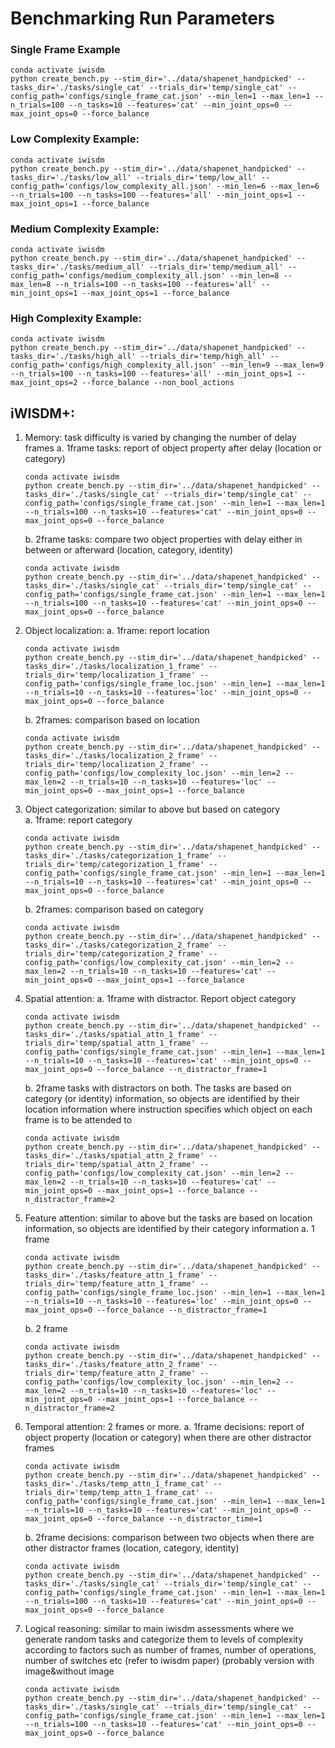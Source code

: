 # Benchmarking Run Parameters

### Single Frame Example

```shell
conda activate iwisdm
python create_bench.py --stim_dir='../data/shapenet_handpicked' --tasks_dir='./tasks/single_cat' --trials_dir='temp/single_cat' --config_path='configs/single_frame_cat.json' --min_len=1 --max_len=1 --n_trials=100 --n_tasks=10 --features='cat' --min_joint_ops=0 --max_joint_ops=0 --force_balance
```

### Low Complexity Example:

```shell
conda activate iwisdm
python create_bench.py --stim_dir='../data/shapenet_handpicked' --tasks_dir='./tasks/low_all' --trials_dir='temp/low_all' --config_path='configs/low_complexity_all.json' --min_len=6 --max_len=6  --n_trials=100 --n_tasks=100 --features='all' --min_joint_ops=1 --max_joint_ops=1 --force_balance
```

### Medium Complexity Example:

```shell
conda activate iwisdm
python create_bench.py --stim_dir='../data/shapenet_handpicked' --tasks_dir='./tasks/medium_all' --trials_dir='temp/medium_all' --config_path='configs/medium_complexity_all.json' --min_len=8 --max_len=8 --n_trials=100 --n_tasks=100 --features='all' --min_joint_ops=1 --max_joint_ops=1 --force_balance
```

### High Complexity Example:

```shell
conda activate iwisdm
python create_bench.py --stim_dir='../data/shapenet_handpicked' --tasks_dir='./tasks/high_all' --trials_dir='temp/high_all' --config_path='configs/high_complexity_all.json' --min_len=9 --max_len=9 --n_trials=100 --n_tasks=100 --features='all' --min_joint_ops=1 --max_joint_ops=2 --force_balance --non_bool_actions
```

## iWISDM+:

1. Memory: task difficulty is varied by changing the number of delay frames
   a. 1frame tasks: report of object property after delay (location or category)
    ```shell
    conda activate iwisdm
    python create_bench.py --stim_dir='../data/shapenet_handpicked' --tasks_dir='./tasks/single_cat' --trials_dir='temp/single_cat' --config_path='configs/single_frame_cat.json' --min_len=1 --max_len=1 --n_trials=100 --n_tasks=10 --features='cat' --min_joint_ops=0 --max_joint_ops=0 --force_balance
    ```
   b. 2frame tasks: compare two object properties with delay either in between or afterward (location, category,
   identity)
    ```shell
    conda activate iwisdm
    python create_bench.py --stim_dir='../data/shapenet_handpicked' --tasks_dir='./tasks/single_cat' --trials_dir='temp/single_cat' --config_path='configs/single_frame_cat.json' --min_len=1 --max_len=1 --n_trials=100 --n_tasks=10 --features='cat' --min_joint_ops=0 --max_joint_ops=0 --force_balance
    ```
2. Object localization:
   a. 1frame: report location
    ```shell
    conda activate iwisdm
    python create_bench.py --stim_dir='../data/shapenet_handpicked' --tasks_dir='./tasks/localization_1_frame' --trials_dir='temp/localization_1_frame' --config_path='configs/single_frame_loc.json' --min_len=1 --max_len=1 --n_trials=10 --n_tasks=10 --features='loc' --min_joint_ops=0 --max_joint_ops=0 --force_balance
    ```
   b. 2frames: comparison based on location
    ```shell
    conda activate iwisdm
    python create_bench.py --stim_dir='../data/shapenet_handpicked' --tasks_dir='./tasks/localization_2_frame' --trials_dir='temp/localization_2_frame' --config_path='configs/low_complexity_loc.json' --min_len=2 --max_len=2 --n_trials=10 --n_tasks=10 --features='loc' --min_joint_ops=0 --max_joint_ops=1 --force_balance
    ```
3. Object categorization: similar to above but based on category  
   a. 1frame: report category
    ```shell
    conda activate iwisdm
    python create_bench.py --stim_dir='../data/shapenet_handpicked' --tasks_dir='./tasks/categorization_1_frame' --trials_dir='temp/categorization_1_frame' --config_path='configs/single_frame_cat.json' --min_len=1 --max_len=1 --n_trials=10 --n_tasks=10 --features='cat' --min_joint_ops=0 --max_joint_ops=0 --force_balance
    ```
   b. 2frames: comparison based on category
    ```shell
    conda activate iwisdm
    python create_bench.py --stim_dir='../data/shapenet_handpicked' --tasks_dir='./tasks/categorization_2_frame' --trials_dir='temp/categorization_2_frame' --config_path='configs/low_complexity_cat.json' --min_len=2 --max_len=2 --n_trials=10 --n_tasks=10 --features='cat' --min_joint_ops=0 --max_joint_ops=1 --force_balance
    ```
4. Spatial attention:
   a. 1frame with distractor. Report object category
    ```shell
    conda activate iwisdm
    python create_bench.py --stim_dir='../data/shapenet_handpicked' --tasks_dir='./tasks/spatial_attn_1_frame' --trials_dir='temp/spatial_attn_1_frame' --config_path='configs/single_frame_cat.json' --min_len=1 --max_len=1 --n_trials=10 --n_tasks=10 --features='cat' --min_joint_ops=0 --max_joint_ops=0 --force_balance --n_distractor_frame=1
    ```
   b. 2frame tasks with distractors on both. The tasks are based on category (or identity) information, so objects are
   identified by their location information where instruction specifies which object on each frame is to be attended to
    ```shell
    conda activate iwisdm
    python create_bench.py --stim_dir='../data/shapenet_handpicked' --tasks_dir='./tasks/spatial_attn_2_frame' --trials_dir='temp/spatial_attn_2_frame' --config_path='configs/low_complexity_cat.json' --min_len=2 --max_len=2 --n_trials=10 --n_tasks=10 --features='cat' --min_joint_ops=0 --max_joint_ops=1 --force_balance --n_distractor_frame=2
    ```
5. Feature attention: similar to above but the tasks are based on location information, so objects are identified by
   their category information
   a. 1 frame
    ```shell
    conda activate iwisdm
    python create_bench.py --stim_dir='../data/shapenet_handpicked' --tasks_dir='./tasks/feature_attn_1_frame' --trials_dir='temp/feature_attn_1_frame' --config_path='configs/single_frame_loc.json' --min_len=1 --max_len=1 --n_trials=10 --n_tasks=10 --features='loc' --min_joint_ops=0 --max_joint_ops=0 --force_balance --n_distractor_frame=1
    ```
   b. 2 frame
    ```shell
    conda activate iwisdm
    python create_bench.py --stim_dir='../data/shapenet_handpicked' --tasks_dir='./tasks/feature_attn_2_frame' --trials_dir='temp/feature_attn_2_frame' --config_path='configs/low_complexity_loc.json' --min_len=2 --max_len=2 --n_trials=10 --n_tasks=10 --features='loc' --min_joint_ops=0 --max_joint_ops=1 --force_balance --n_distractor_frame=2
    ```
6. Temporal attention: 2 frames or more.
   a. 1frame decisions: report of object property (location or category) when there are other distractor frames
    ```shell
    conda activate iwisdm
    python create_bench.py --stim_dir='../data/shapenet_handpicked' --tasks_dir='./tasks/temp_attn_1_frame_cat' --trials_dir='temp/temp_attn_1_frame_cat' --config_path='configs/single_frame_cat.json' --min_len=1 --max_len=1 --n_trials=10 --n_tasks=10 --features='cat' --min_joint_ops=0 --max_joint_ops=0 --force_balance --n_distractor_time=1
    ```
   b. 2frame decisions: comparison between two objects when there are other distractor frames (location, category,
   identity)
    ```shell
    conda activate iwisdm
    python create_bench.py --stim_dir='../data/shapenet_handpicked' --tasks_dir='./tasks/single_cat' --trials_dir='temp/single_cat' --config_path='configs/single_frame_cat.json' --min_len=1 --max_len=1 --n_trials=100 --n_tasks=10 --features='cat' --min_joint_ops=0 --max_joint_ops=0 --force_balance
    ```
7. Logical reasoning: similar to main iwisdm assessments where we generate random tasks and categorize them to levels of
   complexity according to factors such as number of frames, number of operations, number of switches etc (refer to
   iwisdm paper)
   (probably version with image&without image
    ```shell
    conda activate iwisdm
    python create_bench.py --stim_dir='../data/shapenet_handpicked' --tasks_dir='./tasks/single_cat' --trials_dir='temp/single_cat' --config_path='configs/single_frame_cat.json' --min_len=1 --max_len=1 --n_trials=100 --n_tasks=10 --features='cat' --min_joint_ops=0 --max_joint_ops=0 --force_balance
    ```
